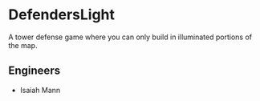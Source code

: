 # DefendersLight
A tower defense game where you can only build in illuminated portions of the map.

## Engineers
- Isaiah Mann